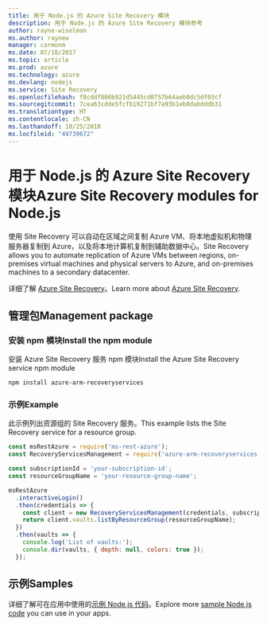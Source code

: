 ```yaml
---
title: 用于 Node.js 的 Azure Site Recovery 模块
description: 用于 Node.js 的 Azure Site Recovery 模块参考
author: rayne-wiselman
ms.author: raynew
manager: carmonm
ms.date: 07/18/2017
ms.topic: article
ms.prod: azure
ms.technology: azure
ms.devlang: nodejs
ms.service: Site Recovery
ms.openlocfilehash: f8cddf806b921d5445cd0757b64aeb0dc5df03cf
ms.sourcegitcommit: 7cea63cdde5fcfb19271bf7a93b1eb0dabdddb31
ms.translationtype: HT
ms.contentlocale: zh-CN
ms.lasthandoff: 10/25/2018
ms.locfileid: "49739672"
---
```

# <a name="azure-site-recovery-modules-for-nodejs"></a><span data-ttu-id="44d34-103">用于 Node.js 的 Azure Site Recovery 模块</span><span class="sxs-lookup"><span data-stu-id="44d34-103">Azure Site Recovery modules for Node.js</span></span>

<span data-ttu-id="44d34-104">使用 Site Recovery 可以自动在区域之间复制 Azure VM、将本地虚拟机和物理服务器复制到 Azure，以及将本地计算机复制到辅助数据中心。</span><span class="sxs-lookup"><span data-stu-id="44d34-104">Site Recovery allows you to automate replication of Azure VMs between regions, on-premises virtual machines and physical servers to Azure, and on-premises machines to a secondary datacenter.</span></span>

<span data-ttu-id="44d34-105">详细了解 [Azure Site Recovery](https://docs.microsoft.com/azure/site-recovery/site-recovery-overview)。</span><span class="sxs-lookup"><span data-stu-id="44d34-105">Learn more about [Azure Site Recovery](https://docs.microsoft.com/azure/site-recovery/site-recovery-overview).</span></span>

## <a name="management-package"></a><span data-ttu-id="44d34-106">管理包</span><span class="sxs-lookup"><span data-stu-id="44d34-106">Management package</span></span>

### <a name="install-the-npm-module"></a><span data-ttu-id="44d34-107">安装 npm 模块</span><span class="sxs-lookup"><span data-stu-id="44d34-107">Install the npm module</span></span>

<span data-ttu-id="44d34-108">安装 Azure Site Recovery 服务 npm 模块</span><span class="sxs-lookup"><span data-stu-id="44d34-108">Install the Azure Site Recovery service npm module</span></span>

```bash
npm install azure-arm-recoveryservices
```

### <a name="example"></a><span data-ttu-id="44d34-109">示例</span><span class="sxs-lookup"><span data-stu-id="44d34-109">Example</span></span>

<span data-ttu-id="44d34-110">此示例列出资源组的 Site Recovery 服务。</span><span class="sxs-lookup"><span data-stu-id="44d34-110">This example lists the Site Recovery service for a resource group.</span></span>

```javascript
const msRestAzure = require('ms-rest-azure');
const RecoveryServicesManagement = require('azure-arm-recoveryservices');

const subscriptionId = 'your-subscription-id';
const resourceGroupName = 'your-resource-group-name';

msRestAzure
  .interactiveLogin()
  .then(credentials => {
    const client = new RecoveryServicesManagement(credentials, subscriptionId);
    return client.vaults.listByResourceGroup(resourceGroupName);
  })
  .then(vaults => {
    console.log('List of vaults:');
    console.dir(vaults, { depth: null, colors: true });
  });
```

## <a name="samples"></a><span data-ttu-id="44d34-111">示例</span><span class="sxs-lookup"><span data-stu-id="44d34-111">Samples</span></span>

<span data-ttu-id="44d34-112">详细了解可在应用中使用的[示例 Node.js 代码](https://azure.microsoft.com/resources/samples/?platform=nodejs)。</span><span class="sxs-lookup"><span data-stu-id="44d34-112">Explore more [sample Node.js code](https://azure.microsoft.com/resources/samples/?platform=nodejs) you can use in your apps.</span></span>
